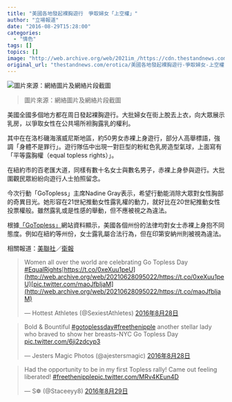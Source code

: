 ```yaml
---
title: "美國各地發起裸胸遊行　爭取婦女「上空權」"
author: "立場報道"
date: "2016-08-29T15:28:00"
categories:
  - "情色"
tags: []
topics: []
image: "http://web.archive.org/web/2021im_/https://cdn.thestandnews.com/media/photos/cache/topless-08_awPeq_1200x0.png"
original_url: "thestandnews.com/erotica/美國各地發起裸胸遊行-爭取婦女-上空權"
---
```

![圖片來源：網絡圖片及網絡片段截圖](http://web.archive.org/web/2021im_/https://cdn.thestandnews.com/media/photos/cache/topless-08_awPeq_1200x0.png)

> 圖片來源：網絡圖片及網絡片段截圖

美國全國多個地方都在周日發起裸胸遊行。大批婦女在街上脫去上衣，向大眾展示乳房，以爭取女性在公共場所袒胸露乳的權利。

其中在在洛杉磯海濱威尼斯地區，約50男女赤裸上身遊行，部分人高舉標語，強調「身體不是罪行」。遊行隊伍中出現一對巨型的粉紅色乳房造型氣球，上面寫有「平等露胸權（equal topless rights）」。

在紐約市的百老匯大道，同樣有數十名女士與數名男子，赤裸上身參與遊行。大批圍觀民眾紛紛向遊行人士拍照留念。

今次行動「GoTopless」主席Nadine Gray表示，希望行動能消除大眾對女性胸部的奇異目光。她形容在21世紀推動女性露乳權的動力，就好比在20世紀推動女性投票權般。雖然露乳或是性感的舉動，但不應被視之為違法。

根據[「GoTopless」](http://web.archive.org/web/20210628095022/http://gotopless.org/topless-laws)網站資料顯示，美國各個州份的法律均對女士赤裸上身抱不同態度。例如在紐約等州份，女士露乳屬合法行為，但在印第安納州則被視為違法。

相關報道：[美聯社](http://web.archive.org/web/20210628095022/http://bigstory.ap.org/article/657ca481a9a44759bf1e9715629b8c3e/women-us-plan-go-topless-push-equality)／[衛報](http://web.archive.org/web/20210628095022/https://www.theguardian.com/world/2016/aug/28/topless-protesters-womens-rights-new-york-city)

> Women all over the world are celebrating Go Topless Day [#EqualRights](http://web.archive.org/web/20210628095022/https://twitter.com/hashtag/EqualRights?src=hash)[https://t.co/0xeXuu1peU](http://web.archive.org/web/20210628095022/https://t.co/0xeXuu1peU)[pic.twitter.com/maoJfbljaM](http://web.archive.org/web/20210628095022/https://t.co/maoJfbljaM)
> 
> — Hottest Athletes (@SexiestAthletes) [2016年8月28日](http://web.archive.org/web/20210628095022/https://twitter.com/SexiestAthletes/status/770025852990025732)

> Bold & Bountiful [#gotoplessday](http://web.archive.org/web/20210628095022/https://twitter.com/hashtag/gotoplessday?src=hash)[#freethenipple](http://web.archive.org/web/20210628095022/https://twitter.com/hashtag/freethenipple?src=hash) another stellar lady who braved to show her breasts-NYC Go Topless Day [pic.twitter.com/6ji2zdcyp3](http://web.archive.org/web/20210628095022/https://t.co/6ji2zdcyp3)
> 
> — Jesters Magic Photos (@ajestersmagic) [2016年8月28日](http://web.archive.org/web/20210628095022/https://twitter.com/ajestersmagic/status/770021165096116224)

> Had the opportunity to be in my first Topless rally! Came out feeling liberated! [#freethenipple](http://web.archive.org/web/20210628095022/https://twitter.com/hashtag/freethenipple?src=hash)[pic.twitter.com/MRv4KEun4D](http://web.archive.org/web/20210628095022/https://t.co/MRv4KEun4D)
> 
> — S❁ (@Staceeyy8) [2016年8月29日](http://web.archive.org/web/20210628095022/https://twitter.com/Staceeyy8/status/770091179316764673)